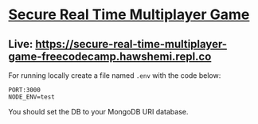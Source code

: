 # [Secure Real Time Multiplayer Game](https://www.freecodecamp.org/learn/information-security/information-security-projects/secure-real-time-multiplayer-game)

## Live: https://secure-real-time-multiplayer-game-freecodecamp.hawshemi.repl.co


For running locally create a file named `.env` with the code below:
```
PORT:3000
NODE_ENV=test
```
You should set the DB to your MongoDB URI database.
